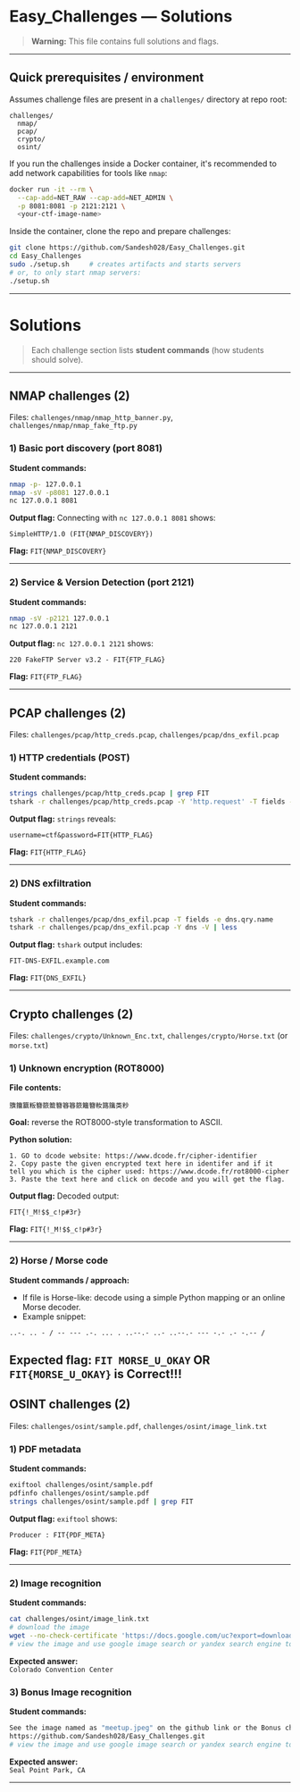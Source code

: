 
# Easy_Challenges — Solutions

> **Warning:** This file contains full solutions and flags. 

---

## Quick prerequisites / environment

Assumes challenge files are present in a `challenges/` directory at repo root:
```
challenges/
  nmap/
  pcap/
  crypto/
  osint/
```

If you run the challenges inside a Docker container, it's recommended to add network capabilities for tools like `nmap`:

```bash
docker run -it --rm \
  --cap-add=NET_RAW --cap-add=NET_ADMIN \
  -p 8081:8081 -p 2121:2121 \
  <your-ctf-image-name>
```

Inside the container, clone the repo and prepare challenges:

```bash
git clone https://github.com/Sandesh028/Easy_Challenges.git
cd Easy_Challenges
sudo ./setup.sh     # creates artifacts and starts servers
# or, to only start nmap servers:
./setup.sh 
```

---

# Solutions

> Each challenge section lists **student commands** (how students should solve).

---

## NMAP challenges (2)

Files: `challenges/nmap/nmap_http_banner.py`, `challenges/nmap/nmap_fake_ftp.py`

### 1) Basic port discovery (port 8081)
**Student commands:**
```bash
nmap -p- 127.0.0.1
nmap -sV -p8081 127.0.0.1
nc 127.0.0.1 8081
```

**Output flag:**
Connecting with `nc 127.0.0.1 8081` shows:
```
SimpleHTTP/1.0 (FIT{NMAP_DISCOVERY})
```
**Flag:** `FIT{NMAP_DISCOVERY}`

---

### 2) Service & Version Detection (port 2121)
**Student commands:**
```bash
nmap -sV -p2121 127.0.0.1
nc 127.0.0.1 2121
```

**Output flag:**
`nc 127.0.0.1 2121` shows:
```
220 FakeFTP Server v3.2 - FIT{FTP_FLAG}
```
**Flag:** `FIT{FTP_FLAG}`

---

## PCAP challenges (2)

Files: `challenges/pcap/http_creds.pcap`, `challenges/pcap/dns_exfil.pcap`

### 1) HTTP credentials (POST)
**Student commands:**
```bash
strings challenges/pcap/http_creds.pcap | grep FIT
tshark -r challenges/pcap/http_creds.pcap -Y 'http.request' -T fields -e http.file_data -e http.request
```

**Output flag:**
`strings` reveals:
```
username=ctf&password=FIT{HTTP_FLAG}
```
**Flag:** `FIT{HTTP_FLAG}`

---

### 2) DNS exfiltration
**Student commands:**
```bash
tshark -r challenges/pcap/dns_exfil.pcap -T fields -e dns.qry.name
tshark -r challenges/pcap/dns_exfil.pcap -Y dns -V | less
```

**Output flag:**
`tshark` output includes:
```
FIT-DNS-EXFIL.example.com
```
**Flag:** `FIT{DNS_EXFIL}`

---

## Crypto challenges (2)

Files: `challenges/crypto/Unknown_Enc.txt`, `challenges/crypto/Horse.txt` (or `morse.txt`)

### 1) Unknown encryption (ROT8000)
**File contents:**
```
籏籒籝粄簪籨籖簪簭簭籨籬簪籹簬簼类粆
```

**Goal:** reverse the ROT8000-style transformation to ASCII.

**Python solution:**
```
1. GO to dcode website: https://www.dcode.fr/cipher-identifier
2. Copy paste the given encrypted text here in identifer and if it tell you which is the cipher used: https://www.dcode.fr/rot8000-cipher
3. Paste the text here and click on decode and you will get the flag.

```

**Output flag:**
Decoded output:
```
FIT{!_M!$$_c!p#3r}
```
**Flag:** `FIT{!_M!$$_c!p#3r}`

---

### 2) Horse / Morse code
**Student commands / approach:**
- If file is Horse-like: decode using a simple Python mapping or an online Morse decoder.
- Example snippet:
```
..-. .. - / -- --- .-. ... . ..--.- ..- ..--.- --- -.- .- -.-- / 
```
**Expected flag:** 
`FIT MORSE_U_OKAY` OR `FIT{MORSE_U_OKAY}` is Correct!!!
---

## OSINT challenges (2)

Files: `challenges/osint/sample.pdf`, `challenges/osint/image_link.txt`

### 1) PDF metadata
**Student commands:**
```bash
exiftool challenges/osint/sample.pdf
pdfinfo challenges/osint/sample.pdf
strings challenges/osint/sample.pdf | grep FIT
```

**Output flag:**
`exiftool` shows:
```
Producer : FIT{PDF_META}
```
**Flag:** `FIT{PDF_META}`

---

### 2) Image recognition
**Student commands:**
```bash
cat challenges/osint/image_link.txt
# download the image
wget --no-check-certificate 'https://docs.google.com/uc?export=download&id=10IdqK8J8z-tboTNkU2GoX64kwuarlmze' -O /tmp/building.jpg
# view the image and use google image search or yandex search engine to search about the image:

```
 **Expected answer:**  
`Colorado Convention Center`


### 3) Bonus Image recognition
**Student commands:**
```bash
See the image named as "meetup.jpeg" on the github link or the Bonus challenge folder on the github repo:
https://github.com/Sandesh028/Easy_Challenges.git
# view the image and use google image search or yandex search engine to search about the image:

```
 **Expected answer:**  
`Seal Point Park, CA`

---

